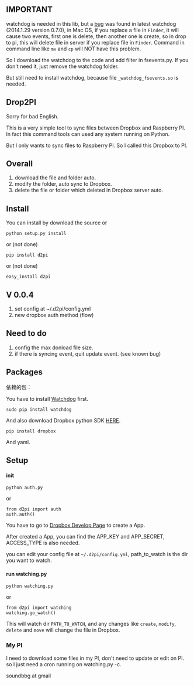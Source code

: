 ## IMPORTANT ##

watchdog is needed in this lib, but a [bug](https://github.com/GuoJing/Drop2PI/issues/5) was found in latest watchdog (2014.1.29 version 0.7.0), in Mac OS, if you replace a file in `Finder`, it will cause two events, first one is delete, then another one is create, so in drop to pi, this will delete file in server if you replace file in `Finder`. Command in command line like `mv` and `cp` will NOT have this problem.

So I download the watchdog to the code and add filter in fsevents.py. If you don't need it, just remove the watchdog folder.

But still need to install watchdog, because file `_watchdog_fsevents.so` is needed.

## Drop2PI ##

Sorry for bad English.

This is a very simple tool to sync files between Dropbox and Raspberry PI. In fact this command tools can used any system running on Python.

But I only wants to sync files to Raspberry PI. So I called this Dropbox to PI.


## Overall ##

1. download the file and folder auto.
2. modify the folder, auto sync to Dropbox.
3. delete the file or folder which deleted in Dropbox server auto.


## Install ##

You can install by download the source or

	python setup.py install
	
or (not done)

	pip install d2pi

or (not done)

	easy_install d2pi


## V 0.0.4 ##

1. set config at ~/.d2pi/config.yml
2. new dropbox auth method (flow)


## Need to do ##

1. config the max donload file size.
2. if there is syncing event, quit update event. (see known bug)


## Packages ##

依赖的包：

You have to install [Watchdog](https://github.com/gorakhargosh/watchdog) first.

	sudo pip install watchdog

And also download Dropbox python SDK [HERE](https://www.dropbox.com/developers/core/sdk).

	pip install dropbox

And yaml.

## Setup ##


#### init ####

	python auth.py 

or

	from d2pi import auth
	auth.auth()


You have to go to [Dropbox Develop Page](https://www.dropbox.com/developers/apps) to create a App.

After created a App, you can find the APP_KEY and APP_SECRET, ACCESS_TYPE is also needed.

you can edit your config file at `~/.d2pi/config.yml`, path_to_watch is the dir you want to watch.


#### run watching.py ####

	python watching.py
	
or

	from d2pi import watching
	watching.go_watch()

This will watch dir `PATH_TO_WATCH`, and any changes like `create`, `modify`, `delete` and `move` will change the file in Dropbox.

### My PI ###

I need to download some files in my PI, don't need to update or edit on PI. so I just need a cron running on watching.py -c.

soundbbg at gmail

